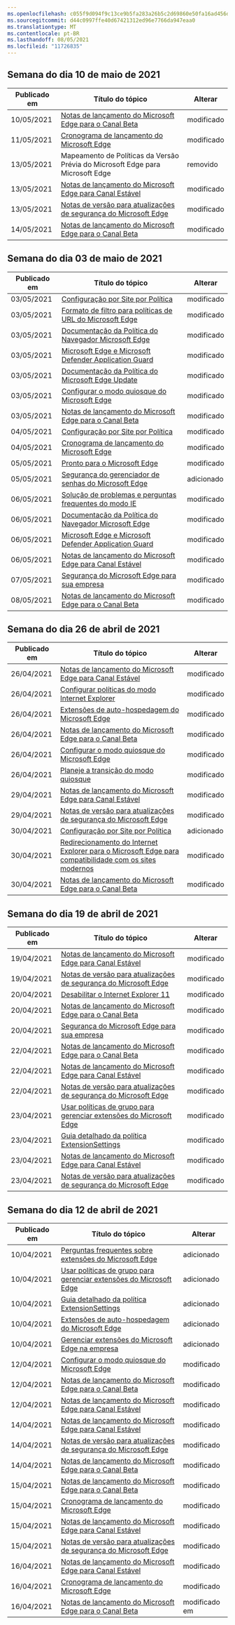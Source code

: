 ```yaml
---
ms.openlocfilehash: c055f9d094f9c13ce9b5fa283a26b5c2d69860e50fa16ad456d6e4743d45bd1e
ms.sourcegitcommit: d44c0997ffe40d67421312ed96e7766da947eaa0
ms.translationtype: MT
ms.contentlocale: pt-BR
ms.lasthandoff: 08/05/2021
ms.locfileid: "11726835"
---
```

<!-- This file is generated automatically each week. Changes made to this file will be overwritten.-->




## <a name="week-of-may-10-2021"></a>Semana do dia 10 de maio de 2021


| Publicado em |Título do tópico | Alterar |
|------|------------|--------|
| 10/05/2021 | [Notas de lançamento do Microsoft Edge para o Canal Beta](/DeployEdge/microsoft-edge-relnote-beta-channel) | modificado |
| 11/05/2021 | [Cronograma de lançamento do Microsoft Edge](/DeployEdge/microsoft-edge-release-schedule) | modificado |
| 13/05/2021 | Mapeamento de Políticas da Versão Prévia do Microsoft Edge para Microsoft Edge | removido |
| 13/05/2021 | [Notas de lançamento do Microsoft Edge para Canal Estável](/DeployEdge/microsoft-edge-relnote-stable-channel) | modificado |
| 13/05/2021 | [Notas de versão para atualizações de segurança do Microsoft Edge](/DeployEdge/microsoft-edge-relnotes-security) | modificado |
| 14/05/2021 | [Notas de lançamento do Microsoft Edge para o Canal Beta](/DeployEdge/microsoft-edge-relnote-beta-channel) | modificado |


## <a name="week-of-may-03-2021"></a>Semana do dia 03 de maio de 2021


| Publicado em |Título do tópico | Alterar |
|------|------------|--------|
| 03/05/2021 | [Configuração por Site por Política ](/DeployEdge/per-site-configuration-by-policy) | modificado |
| 03/05/2021 | [Formato de filtro para políticas de URL do Microsoft Edge](/DeployEdge/edge-learnmmore-url-list-filter%20format) | modificado |
| 03/05/2021 | [Documentação da Política do Navegador Microsoft Edge](/DeployEdge/microsoft-edge-policies) | modificado |
| 03/05/2021 | [Microsoft Edge e Microsoft Defender Application Guard](/DeployEdge/microsoft-edge-security-windows-defender-application-guard) | modificado |
| 03/05/2021 | [Documentação da Política do Microsoft Edge Update](/DeployEdge/microsoft-edge-update-policies) | modificado |
| 03/05/2021 | [Configurar o modo quiosque do Microsoft Edge](/DeployEdge/microsoft-edge-configure-kiosk-mode) | modificado |
| 03/05/2021 | [Notas de lançamento do Microsoft Edge para o Canal Beta](/DeployEdge/microsoft-edge-relnote-beta-channel) | modificado |
| 04/05/2021 | [Configuração por Site por Política ](/DeployEdge/per-site-configuration-by-policy) | modificado |
| 04/05/2021 | [Cronograma de lançamento do Microsoft Edge](/DeployEdge/microsoft-edge-release-schedule) | modificado |
| 05/05/2021 | [Pronto para o Microsoft Edge](/DeployEdge/deploy-edge-ready-for-edge) | modificado |
| 05/05/2021 | [Segurança do gerenciador de senhas do Microsoft Edge ](/DeployEdge/microsoft-edge-security-password-manager-security) | adicionado |
| 06/05/2021 | [Solução de problemas e perguntas frequentes do modo IE](/DeployEdge/edge-ie-mode-faq) | modificado |
| 06/05/2021 | [Documentação da Política do Navegador Microsoft Edge](/DeployEdge/microsoft-edge-policies) | modificado |
| 06/05/2021 | [Microsoft Edge e Microsoft Defender Application Guard](/DeployEdge/microsoft-edge-security-windows-defender-application-guard) | modificado |
| 06/05/2021 | [Notas de lançamento do Microsoft Edge para Canal Estável](/DeployEdge/microsoft-edge-relnote-stable-channel) | modificado |
| 07/05/2021 | [Segurança do Microsoft Edge para sua empresa](/DeployEdge/ms-edge-security-for-business) | modificado |
| 08/05/2021 | [Notas de lançamento do Microsoft Edge para o Canal Beta](/DeployEdge/microsoft-edge-relnote-beta-channel) | modificado |


## <a name="week-of-april-26-2021"></a>Semana do dia 26 de abril de 2021


| Publicado em |Título do tópico | Alterar |
|------|------------|--------|
| 26/04/2021 | [Notas de lançamento do Microsoft Edge para Canal Estável](/DeployEdge/microsoft-edge-relnote-stable-channel) | modificado |
| 26/04/2021 | [Configurar políticas do modo Internet Explorer](/DeployEdge/edge-ie-mode-policies) | modificado |
| 26/04/2021 | [Extensões de auto-hospedagem do Microsoft Edge](/DeployEdge/microsoft-edge-manage-extensions-webstore) | modificado |
| 26/04/2021 | [Notas de lançamento do Microsoft Edge para o Canal Beta](/DeployEdge/microsoft-edge-relnote-beta-channel) | modificado |
| 26/04/2021 | [Configurar o modo quiosque do Microsoft Edge](/DeployEdge/microsoft-edge-configure-kiosk-mode) | modificado |
| 26/04/2021 | [Planeje a transição do modo quiosque](/DeployEdge/microsoft-edge-kiosk-mode-transition-plan) | modificado |
| 29/04/2021 | [Notas de lançamento do Microsoft Edge para Canal Estável](/DeployEdge/microsoft-edge-relnote-stable-channel) | modificado |
| 29/04/2021 | [Notas de versão para atualizações de segurança do Microsoft Edge](/DeployEdge/microsoft-edge-relnotes-security) | modificado |
| 30/04/2021 | [Configuração por Site por Política ](/DeployEdge/per-site-configuration-by-policy) | adicionado |
| 30/04/2021 | [Redirecionamento do Internet Explorer para o Microsoft Edge para compatibilidade com os sites modernos](/DeployEdge/edge-learnmore-neededge) | modificado |
| 30/04/2021 | [Notas de lançamento do Microsoft Edge para o Canal Beta](/DeployEdge/microsoft-edge-relnote-beta-channel) | modificado |


## <a name="week-of-april-19-2021"></a>Semana do dia 19 de abril de 2021


| Publicado em |Título do tópico | Alterar |
|------|------------|--------|
| 19/04/2021 | [Notas de lançamento do Microsoft Edge para Canal Estável](/DeployEdge/microsoft-edge-relnote-stable-channel) | modificado |
| 19/04/2021 | [Notas de versão para atualizações de segurança do Microsoft Edge](/DeployEdge/microsoft-edge-relnotes-security) | modificado |
| 20/04/2021 | [Desabilitar o Internet Explorer 11](/DeployEdge/edge-ie-disable-ie11) | modificado |
| 20/04/2021 | [Notas de lançamento do Microsoft Edge para o Canal Beta](/DeployEdge/microsoft-edge-relnote-beta-channel) | modificado |
| 20/04/2021 | [Segurança do Microsoft Edge para sua empresa](/DeployEdge/ms-edge-security-for-business) | modificado |
| 22/04/2021 | [Notas de lançamento do Microsoft Edge para o Canal Beta](/DeployEdge/microsoft-edge-relnote-beta-channel) | modificado |
| 22/04/2021 | [Notas de lançamento do Microsoft Edge para Canal Estável](/DeployEdge/microsoft-edge-relnote-stable-channel) | modificado |
| 22/04/2021 | [Notas de versão para atualizações de segurança do Microsoft Edge](/DeployEdge/microsoft-edge-relnotes-security) | modificado |
| 23/04/2021 | [Usar políticas de grupo para gerenciar extensões do Microsoft Edge](/DeployEdge/microsoft-edge-manage-extensions-policies) | modificado |
| 23/04/2021 | [Guia detalhado da política ExtensionSettings](/DeployEdge/microsoft-edge-manage-extensions-ref-guide) | modificado |
| 23/04/2021 | [Notas de lançamento do Microsoft Edge para Canal Estável](/DeployEdge/microsoft-edge-relnote-stable-channel) | modificado |
| 23/04/2021 | [Notas de versão para atualizações de segurança do Microsoft Edge](/DeployEdge/microsoft-edge-relnotes-security) | modificado |


## <a name="week-of-april-12-2021"></a>Semana do dia 12 de abril de 2021


| Publicado em |Título do tópico | Alterar |
|------|------------|--------|
| 10/04/2021 | [Perguntas frequentes sobre extensões do Microsoft Edge](/DeployEdge/microsoft-edge-manage-extensions-faq) | adicionado |
| 10/04/2021 | [Usar políticas de grupo para gerenciar extensões do Microsoft Edge](/DeployEdge/microsoft-edge-manage-extensions-policies) | adicionado |
| 10/04/2021 | [Guia detalhado da política ExtensionSettings](/DeployEdge/microsoft-edge-manage-extensions-ref-guide) | adicionado |
| 10/04/2021 | [Extensões de auto-hospedagem do Microsoft Edge](/DeployEdge/microsoft-edge-manage-extensions-webstore) | adicionado |
| 10/04/2021 | [Gerenciar extensões do Microsoft Edge na empresa](/DeployEdge/microsoft-edge-manage-extensions) | adicionado |
| 12/04/2021 | [Configurar o modo quiosque do Microsoft Edge](/DeployEdge/microsoft-edge-configure-kiosk-mode) | modificado |
| 12/04/2021 | [Notas de lançamento do Microsoft Edge para o Canal Beta](/DeployEdge/microsoft-edge-relnote-beta-channel) | modificado |
| 12/04/2021 | [Notas de lançamento do Microsoft Edge para Canal Estável](/DeployEdge/microsoft-edge-relnote-stable-channel) | modificado |
| 14/04/2021 | [Notas de lançamento do Microsoft Edge para Canal Estável](/DeployEdge/microsoft-edge-relnote-stable-channel) | modificado |
| 14/04/2021 | [Notas de versão para atualizações de segurança do Microsoft Edge](/DeployEdge/microsoft-edge-relnotes-security) | modificado |
| 14/04/2021 | [Notas de lançamento do Microsoft Edge para o Canal Beta](/DeployEdge/microsoft-edge-relnote-beta-channel) | modificado |
| 15/04/2021 | [Notas de lançamento do Microsoft Edge para o Canal Beta](/DeployEdge/microsoft-edge-relnote-beta-channel) | modificado |
| 15/04/2021 | [Cronograma de lançamento do Microsoft Edge](/DeployEdge/microsoft-edge-release-schedule) | modificado |
| 15/04/2021 | [Notas de lançamento do Microsoft Edge para Canal Estável](/DeployEdge/microsoft-edge-relnote-stable-channel) | modificado |
| 15/04/2021 | [Notas de versão para atualizações de segurança do Microsoft Edge](/DeployEdge/microsoft-edge-relnotes-security) | modificado |
| 16/04/2021 | [Notas de lançamento do Microsoft Edge para Canal Estável](/DeployEdge/microsoft-edge-relnote-stable-channel) | modificado |
| 16/04/2021 | [Cronograma de lançamento do Microsoft Edge](/DeployEdge/microsoft-edge-release-schedule) | modificado |
| 16/04/2021 | [Notas de lançamento do Microsoft Edge para o Canal Beta](/DeployEdge/microsoft-edge-relnote-beta-channel) | modificado em |
